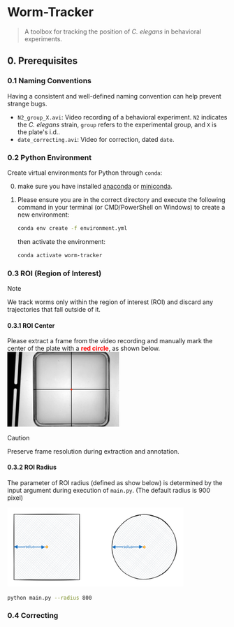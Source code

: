 # Worm-Tracker

> A toolbox for tracking the position of *C. elegans* in behavioral experiments.



## 0. Prerequisites

### 0.1 Naming Conventions 

Having a consistent and well-defined naming convention can help prevent strange bugs.

- `N2_group_X.avi`: Video recording of a behavioral experiment. `N2` indicates the *C. elegans* strain, `group` refers to the experimental group, and `X` is the plate's i.d..
- `date_correcting.avi`: Video for correction, dated `date`.

### 0.2 **Python Environment**

Create virtual environments for Python through `conda`: 

0. make sure you have installed [anaconda](https://anaconda.com/) or [miniconda](https://www.anaconda.com/docs/getting-started/miniconda/main). 

1. Please ensure you are in the correct directory and execute the following command in your terminal (or CMD/PowerShell on Windows) to create a new environment:
   ```bash
   conda env create -f environment.yml
   ```

   then activate the environment:

   ```bash
   conda activate worm-tracker
   ```

### 0.3 ROI (Region of Interest)

> [!note]
>
> We track worms only within the region of interest (ROI) and discard any trajectories that fall outside of it.

#### 0.3.1 ROI Center

Please extract a frame from the video recording and manually mark the center of the plate with a <span style="color:red; font-weight:bold">red circle</span>, as shown below. 
<img src="./.imgs/ROI_Center.png" style="zoom:25%;" alt="ROI center" />

> [!caution]
>
> Preserve frame resolution during extraction and annotation.

#### 0.3.2 ROI Radius

The parameter of ROI radius (defined as show below) is determined by the input argument during execution of `main.py`. (The default radius is 900 pixel)


<img src="./.imgs/P2.svg" style="width:80%;" alt="Definition of ROI radius" />



```bash
python main.py --radius 800
```





### 0.4 Correcting



